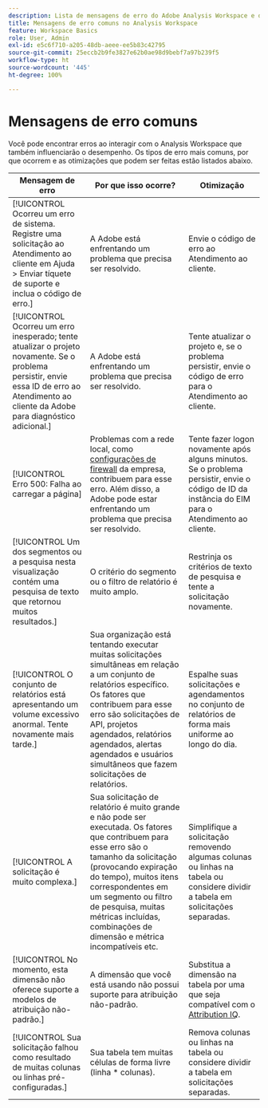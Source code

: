 ```yaml
---
description: Lista de mensagens de erro do Adobe Analysis Workspace e dos componentes relacionados
title: Mensagens de erro comuns no Analysis Workspace
feature: Workspace Basics
role: User, Admin
exl-id: e5c6f710-a205-48db-aeee-ee5b83c42795
source-git-commit: 25eccb2b9fe3827e62b0ae98d9bebf7a97b239f5
workflow-type: ht
source-wordcount: '445'
ht-degree: 100%

---
```


# Mensagens de erro comuns

Você pode encontrar erros ao interagir com o Analysis Workspace que também influenciarão o desempenho. Os tipos de erro mais comuns, por que ocorrem e as otimizações que podem ser feitas estão listados abaixo.

| Mensagem de erro | Por que isso ocorre? | Otimização |
| --- | --- | --- |
| [!UICONTROL Ocorreu um erro de sistema. Registre uma solicitação ao Atendimento ao cliente em Ajuda > Enviar tíquete de suporte e inclua o código de erro.] | A Adobe está enfrentando um problema que precisa ser resolvido. | Envie o código de erro ao Atendimento ao cliente. |
| [!UICONTROL Ocorreu um erro inesperado; tente atualizar o projeto novamente. Se o problema persistir, envie essa ID de erro ao Atendimento ao cliente da Adobe para diagnóstico adicional.] | A Adobe está enfrentando um problema que precisa ser resolvido. | Tente atualizar o projeto e, se o problema persistir, envie o código de erro para o Atendimento ao cliente. |
| [!UICONTROL Erro 500: Falha ao carregar a página] | Problemas com a rede local, como [configurações de firewall](https://experienceleague.adobe.com/docs/analytics/technotes/ip-addresses.html?lang=pt-BR) da empresa, contribuem para esse erro. Além disso, a Adobe pode estar enfrentando um problema que precisa ser resolvido. | Tente fazer logon novamente após alguns minutos. Se o problema persistir, envie o código de ID da instância do EIM para o Atendimento ao cliente. |
| [!UICONTROL Um dos segmentos ou a pesquisa nesta visualização contém uma pesquisa de texto que retornou muitos resultados.] | O critério do segmento ou o filtro de relatório é muito amplo. | Restrinja os critérios de texto de pesquisa e tente a solicitação novamente. |
| [!UICONTROL O conjunto de relatórios está apresentando um volume excessivo anormal. Tente novamente mais tarde.] | Sua organização está tentando executar muitas solicitações simultâneas em relação a um conjunto de relatórios específico. Os fatores que contribuem para esse erro são solicitações de API, projetos agendados, relatórios agendados, alertas agendados e usuários simultâneos que fazem solicitações de relatórios. | Espalhe suas solicitações e agendamentos no conjunto de relatórios de forma mais uniforme ao longo do dia. |
| [!UICONTROL A solicitação é muito complexa.] | Sua solicitação de relatório é muito grande e não pode ser executada. Os fatores que contribuem para esse erro são o tamanho da solicitação (provocando expiração do tempo), muitos itens correspondentes em um segmento ou filtro de pesquisa, muitas métricas incluídas, combinações de dimensão e métrica incompatíveis etc. | Simplifique a solicitação removendo algumas colunas ou linhas na tabela ou considere dividir a tabela em solicitações separadas. |
| [!UICONTROL No momento, esta dimensão não oferece suporte a modelos de atribuição não-padrão.] | A dimensão que você está usando não possui suporte para atribuição não-padrão. | Substitua a dimensão na tabela por uma que seja compatível com o [Attribution IQ](/help/analyze/analysis-workspace/attribution/overview.md). |
| [!UICONTROL Sua solicitação falhou como resultado de muitas colunas ou linhas pré-configuradas.] | Sua tabela tem muitas células de forma livre (linha * colunas). | Remova colunas ou linhas na tabela ou considere dividir a tabela em solicitações separadas. |
